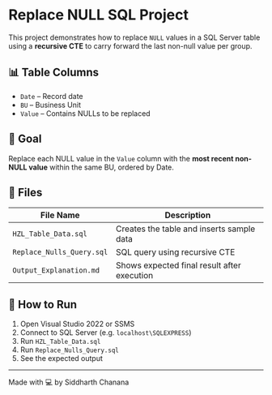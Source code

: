 ﻿# Replace NULL SQL Project

This project demonstrates how to replace `NULL` values in a SQL Server table using a **recursive CTE** to carry forward the last non-null value per group.

## 📊 Table Columns

- `Date` – Record date  
- `BU` – Business Unit  
- `Value` – Contains NULLs to be replaced

## 🎯 Goal

Replace each NULL value in the `Value` column with the **most recent non-NULL value** within the same BU, ordered by Date.

## 📁 Files

| File Name                | Description                                |
|--------------------------|--------------------------------------------|
| `HZL_Table_Data.sql`     | Creates the table and inserts sample data  |
| `Replace_Nulls_Query.sql`| SQL query using recursive CTE              |
| `Output_Explanation.md`  | Shows expected final result after execution|

## 🚀 How to Run

1. Open Visual Studio 2022 or SSMS  
2. Connect to SQL Server (e.g. `localhost\SQLEXPRESS`)  
3. Run `HZL_Table_Data.sql`  
4. Run `Replace_Nulls_Query.sql`  
5. See the expected output

---

Made with 💻 by Siddharth Chanana
